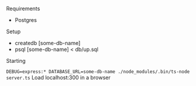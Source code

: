 Requirements

  * Postgres

Setup

  * createdb [some-db-name]
  * psql [some-db-name] < db/up.sql

Starting

`DEBUG=express:* DATABASE_URL=some-db-name ./node_modules/.bin/ts-node server.ts`
Load localhost:300 in a browser

